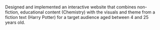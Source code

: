 Designed and implemented an interactive website that combines non-fiction, educational content (Chemistry) with the visuals and theme from a fiction text (Harry Potter) for a target audience aged between 4 and 25 years old.
